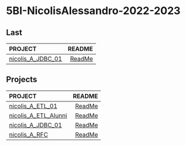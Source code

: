# 5BI-NicolisAlessandro-2022-2023

## Last

| PROJECT | README |
| :--- | ---: |
| [nicolis_A_JDBC_01](https://github.com/NicolisAlessandro/5BI-NicolisAlessandro-2022-2023/tree/master/src/nicolis_A_JDBC_01/bin) | [ReadMe](https://github.com/NicolisAlessandro/5BI-NicolisAlessandro-2022-2023/tree/master/src/nicolis_A_JDBC_01/doc/README.md) |

## Projects

| PROJECT | README |
| :--- | ---: |
| [nicolis_A_ETL_01](https://github.com/NicolisAlessandro/5BI-NicolisAlessandro-2022-2023/tree/master/src/nicolis_A_ETL_01/bin) | [ReadMe](https://github.com/NicolisAlessandro/5BI-NicolisAlessandro-2022-2023/tree/master/src/nicolis_A_ETL_01/doc/README.md) |
| [nicolis_A_ETL_Alunni](https://github.com/NicolisAlessandro/5BI-NicolisAlessandro-2022-2023/tree/master/src/nicolis_A_ETL_Alunni/bin) | [ReadMe](https://github.com/NicolisAlessandro/5BI-NicolisAlessandro-2022-2023/tree/master/src/nicolis_A_ETL_Alunni/doc/README.md) |
| [nicolis_A_JDBC_01](https://github.com/NicolisAlessandro/5BI-NicolisAlessandro-2022-2023/tree/master/src/nicolis_A_JDBC_01/bin) | [ReadMe](https://github.com/NicolisAlessandro/5BI-NicolisAlessandro-2022-2023/tree/master/src/nicolis_A_JDBC_01/doc/README.md) |
| [nicolis_A_RFC](https://github.com/NicolisAlessandro/5BI-NicolisAlessandro-2022-2023/tree/master/src/nicolis_A_RFC/bin) | [ReadMe](https://github.com/NicolisAlessandro/5BI-NicolisAlessandro-2022-2023/tree/master/src/nicolis_A_RFC/doc/README.md) |
